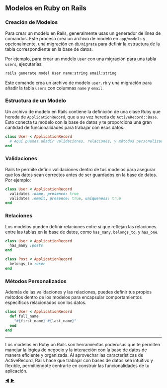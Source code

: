 ## Modelos en Ruby on Rails

### Creación de Modelos

Para crear un modelo en Rails, generalmente usas un generador de línea de comandos. Este proceso crea un archivo de modelo en `app/models` y opcionalmente, una migración en `db/migrate` para definir la estructura de la tabla correspondiente en la base de datos.

Por ejemplo, para crear un modelo `User` con una migración para una tabla `users`, ejecutarías:

```sh
rails generate model User name:string email:string
```

Este comando crea un archivo de modelo `user.rb` y una migración para añadir la tabla `users` con columnas `name` y `email`.

### Estructura de un Modelo

Un archivo de modelo en Rails contiene la definición de una clase Ruby que hereda de `ApplicationRecord`, que a su vez hereda de `ActiveRecord::Base`. Esto conecta tu modelo con la base de datos y te proporciona una gran cantidad de funcionalidades para trabajar con esos datos.

```ruby
class User < ApplicationRecord
  # Aquí puedes añadir validaciones, relaciones, y métodos personalizados
end
```

### Validaciones

Rails te permite definir validaciones dentro de tus modelos para asegurar que los datos sean correctos antes de ser guardados en la base de datos. Por ejemplo:

```ruby
class User < ApplicationRecord
  validates :name, presence: true
  validates :email, presence: true, uniqueness: true
end
```

### Relaciones

Los modelos pueden definir relaciones entre sí que reflejan las relaciones entre las tablas en la base de datos, como `has_many`, `belongs_to`, y `has_one`.

```ruby
class User < ApplicationRecord
  has_many :posts
end

class Post < ApplicationRecord
  belongs_to :user
end
```

### Métodos Personalizados

Además de las validaciones y las relaciones, puedes definir tus propios métodos dentro de los modelos para encapsular comportamientos específicos relacionados con los datos.

```ruby
class User < ApplicationRecord
  def full_name
    "#{first_name} #{last_name}"
  end
end
```

---

Los modelos en Ruby on Rails son herramientas poderosas que te permiten manejar la lógica de negocio y la interacción con la base de datos de manera eficiente y organizada. Al aprovechar las características de ActiveRecord, Rails hace que trabajar con bases de datos sea intuitivo y flexible, permitiéndote centrarte en construir las funcionalidades de tu aplicación.

[:arrow_backward:](22-Migraciones.md) [:arrow_forward:](24-Vistas.md)